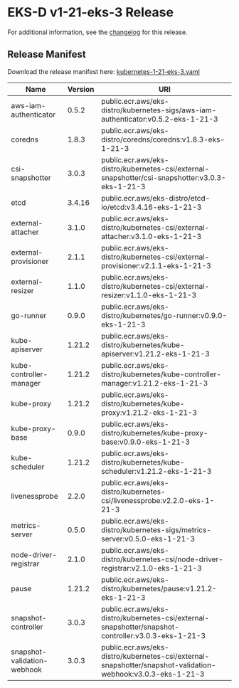 # EKS-D v1-21-eks-3 Release

For additional information, see the [changelog](CHANGELOG-v1-21-eks-3.md) for this release.

## Release Manifest
Download the release manifest here: [kubernetes-1-21-eks-3.yaml](https://distro.eks.amazonaws.com/kubernetes-1-21/kubernetes-1-21-eks-3.yaml)

| Name | Version | URI |
|------|---------|-----|
| aws-iam-authenticator | 0.5.2 | public.ecr.aws/eks-distro/kubernetes-sigs/aws-iam-authenticator:v0.5.2-eks-1-21-3 |
| coredns | 1.8.3 | public.ecr.aws/eks-distro/coredns/coredns:v1.8.3-eks-1-21-3 |
| csi-snapshotter | 3.0.3 | public.ecr.aws/eks-distro/kubernetes-csi/external-snapshotter/csi-snapshotter:v3.0.3-eks-1-21-3 |
| etcd | 3.4.16 | public.ecr.aws/eks-distro/etcd-io/etcd:v3.4.16-eks-1-21-3 |
| external-attacher | 3.1.0 | public.ecr.aws/eks-distro/kubernetes-csi/external-attacher:v3.1.0-eks-1-21-3 |
| external-provisioner | 2.1.1 | public.ecr.aws/eks-distro/kubernetes-csi/external-provisioner:v2.1.1-eks-1-21-3 |
| external-resizer | 1.1.0 | public.ecr.aws/eks-distro/kubernetes-csi/external-resizer:v1.1.0-eks-1-21-3 |
| go-runner | 0.9.0 | public.ecr.aws/eks-distro/kubernetes/go-runner:v0.9.0-eks-1-21-3 |
| kube-apiserver | 1.21.2 | public.ecr.aws/eks-distro/kubernetes/kube-apiserver:v1.21.2-eks-1-21-3 |
| kube-controller-manager | 1.21.2 | public.ecr.aws/eks-distro/kubernetes/kube-controller-manager:v1.21.2-eks-1-21-3 |
| kube-proxy | 1.21.2 | public.ecr.aws/eks-distro/kubernetes/kube-proxy:v1.21.2-eks-1-21-3 |
| kube-proxy-base | 0.9.0 | public.ecr.aws/eks-distro/kubernetes/kube-proxy-base:v0.9.0-eks-1-21-3 |
| kube-scheduler | 1.21.2 | public.ecr.aws/eks-distro/kubernetes/kube-scheduler:v1.21.2-eks-1-21-3 |
| livenessprobe | 2.2.0 | public.ecr.aws/eks-distro/kubernetes-csi/livenessprobe:v2.2.0-eks-1-21-3 |
| metrics-server | 0.5.0 | public.ecr.aws/eks-distro/kubernetes-sigs/metrics-server:v0.5.0-eks-1-21-3 |
| node-driver-registrar | 2.1.0 | public.ecr.aws/eks-distro/kubernetes-csi/node-driver-registrar:v2.1.0-eks-1-21-3 |
| pause | 1.21.2 | public.ecr.aws/eks-distro/kubernetes/pause:v1.21.2-eks-1-21-3 |
| snapshot-controller | 3.0.3 | public.ecr.aws/eks-distro/kubernetes-csi/external-snapshotter/snapshot-controller:v3.0.3-eks-1-21-3 |
| snapshot-validation-webhook | 3.0.3 | public.ecr.aws/eks-distro/kubernetes-csi/external-snapshotter/snapshot-validation-webhook:v3.0.3-eks-1-21-3 |
